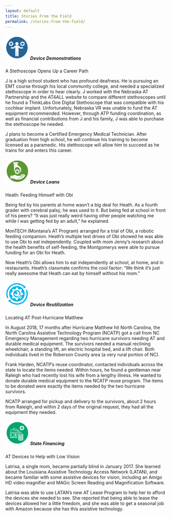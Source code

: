 ```yaml
---
layout: default
title: Stories From the Field
permalink: /stories-from-the-field/
---
```

<div class="container">
  <div class="row">

 <div class="col-md-12">

<div class="card">
<h5 class="card-header"><img  style="width:75px;" src="/assets/Device-Demo-icon.png" alt-text="Device Demo icon"/>
Device Demonstrations
</h5>
<div class="card-body">
		

  <p class="card-text">A Stethoscope Opens Up a Career Path </p>
  <p class="card-text">J is a high school student who has profound deafness. He is pursuing an EMT course through his local community college, and needed a specialized stethoscope in order to hear clearly. J worked with the Nebraska AT Partnership and the AT4ALL website to compare different stethoscopes until he found a ThinkLabs One Digital Stethoscope that was compatible with his cochlear implant. Unfortunately, Nebraska VR was unable to fund the AT equipment recommended. However, through ATP funding coordination, as well as financial contributions from J and his family, J was able to purchase the stethoscope he needed. </p>                                                                                                 <p class="card-text">J plans to become a Certified Emergency Medical Technician. After graduation from high school, he will continue his training to become licensed as a paramedic. His stethoscope will allow him to succeed as he trains for and enters this career.</p>
  </div>
  </div>

<div class="card">
<h5 class="card-header">
<img  style="width:75px;" src="/assets/Device-Loan-icon.png" alt-text="Device Loan icon"/> Device Loans
</h5>
<div class="card-body">
	
<p class="card-text">Heath: Feeding Himself with Obi </p>                                                                      <p class="card-text">Being fed by his parents at home wasn’t a big deal for Heath. As a fourth grader with cerebral palsy, he was used to it. But being fed at school in front of his peers? “It was just really weird having other people watching me while I was getting fed by an adult,” he explained. </p>              <p class="card-text">MonTECH (Montana’s AT Program) arranged for a trial of Obi, a robotic feeding companion. Heath’s multiple test drives of Obi showed he was able to use Obi to eat independently. Coupled with mom Jenny’s research about the health benefits of self-feeding, the Montgomerys were able to pursue funding for an Obi for Heath.</p>                                                                                         <p class="card-text">Now Heath’s Obi allows him to eat independently at school, at home, and in restaurants. Heath’s classmate confirms the cool factor: “We think it’s just really awesome that Heath can eat by himself without his mom.”</p>   

</div>
</div>

<div class="card">
<h5 class="card-header">
<img  style="width:75px;" src="/assets/Device-Reuse-icon.png" alt-text="Device Reuse icon"/> Device Reutilization
</h5>
<div class="card-body">
  <p class="card-text">Locating AT Post-Hurricane Matthew </p>
  <p class="card-text">In August 2018, 17 months after Hurricane Matthew hit North Carolina, the North Carolina Assistive Technology Program (NCATP) got a call from NC Emergency Management regarding two hurricane survivors needing AT and durable medical equipment. The survivors needed a manual reclining wheelchair, a standing lift, an electric hospital bed, and a lift chair. Both individuals lived in the Roberson County area (a very rural portion of NC). </p>                                                                             <p class="card-text">Frank Harden, NCATP’s reuse coordinator, contacted individuals across the state to locate the items needed. Within hours, he found a gentleman near Raleigh who had recently lost his wife from a lengthy illness. He wanted to donate durable medical equipment to the NCATP reuse program. The items to be donated were exactly the items needed by the two hurricane survivors. </p>                  <p class="card-text">NCATP arranged for pickup and delivery to the survivors, about 2 hours from Raleigh, and within 2 days of the original request, they had all the equipment they needed. </p>

</div>

</div>

<div class="card">
<h5 class="card-header">
<img  style="width:75px;" src="/assets/State-Financing-Icon.png" alt-text="State Financing icon"/>  State Financing
</h5>
<div class="card-body">

<p class="card-text">AT Devices to Help with Low Vision </p>                                                                  <p class="card-text">Latrisa, a single mom, became partially blind in January 2017. She learned about the Louisiana Assistive Technology Access Network (LATAN), and became familiar with some assistive devices for vision, including an Amigo HD video magnifier and MAGic Screen Reading and Magnification Software.  </p>                                                                                                                                              <p class="card-text">Latrisa was able to use LATAN’s new AT Lease Program to help her to afford the devices she needed to see. She reported that being able to lease the devices allowed her a little freedom, and she was able to get a seasonal job with Amazon because she has this assistive technology. </p>

</div>
</div>

</div>
</div>
</div>
